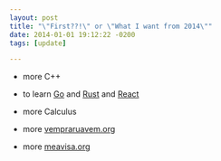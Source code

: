 ```yaml
---
layout: post
title: "\"First??!\" or \"What I want from 2014\""
date: 2014-01-01 19:12:22 -0200
tags: [update]

---
```


- more C++

- to learn [Go](http://golang.org) and [Rust](http://github.com/mozilla/rust) and [React](http://facebook.github.io/react/)

- more Calculus

- more [vempraruavem.org]()

- more [meavisa.org]()

